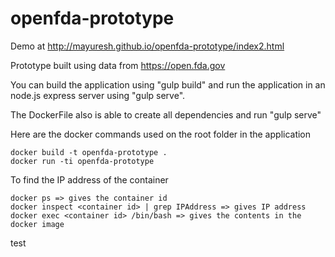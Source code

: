 # openfda-prototype

Demo at http://mayuresh.github.io/openfda-prototype/index2.html

Prototype built using data from https://open.fda.gov 

You can build the application using "gulp build" and run the application in an node.js express server using "gulp serve".

The DockerFile also is able to create all dependencies and run "gulp serve"

Here are the docker commands used on the root folder in the application

    docker build -t openfda-prototype .
    docker run -ti openfda-prototype

To find the IP address of the container

    docker ps => gives the container id 
    docker inspect <container id> | grep IPAddress => gives IP address
    docker exec <container id> /bin/bash => gives the contents in the docker image

test
